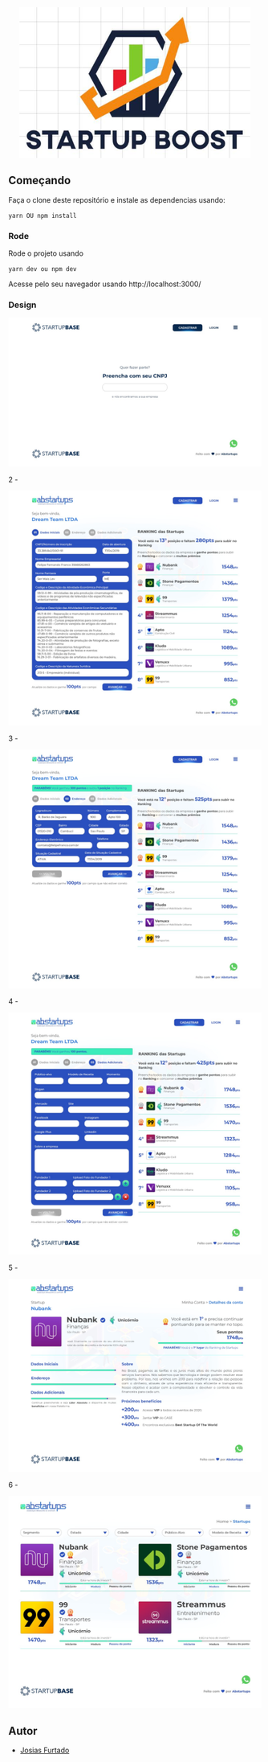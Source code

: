 <p align="center">
  <img width="460" height="300" src="https://github.com/JosiasFurtado/challengeAbstartups/blob/master/design/logo.jpeg">
</p>

## Começando

Faça o clone deste repositório e instale as dependencias usando:

```
yarn OU npm install
```

### Rode

Rode o projeto usando

```
yarn dev ou npm dev
```

Acesse pelo seu navegador usando http://localhost:3000/

### Design

![](https://github.com/JosiasFurtado/challengeAbstartups/blob/master/design/1.jpeg)

2 -

![](https://github.com/JosiasFurtado/challengeAbstartups/blob/master/design/2.jpeg)

3 -

![](https://github.com/JosiasFurtado/challengeAbstartups/blob/master/design/3.jpeg)

4 -

![](https://github.com/JosiasFurtado/challengeAbstartups/blob/master/design/4.jpeg)

5 -

![](https://github.com/JosiasFurtado/challengeAbstartups/blob/master/design/5.jpeg)

6 -

![](https://github.com/JosiasFurtado/challengeAbstartups/blob/master/design/6.jpeg)

## Autor

- [Josias Furtado](https://github.com/josiasfurtado)
